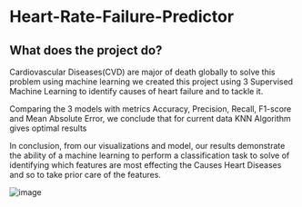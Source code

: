 # Heart-Rate-Failure-Predictor
## What does the project do?
Cardiovascular Diseases(CVD) are major of death globally to solve this problem using machine learning we created this project using 3 Supervised Machine Learning to identify causes of heart failure and to tackle it.

Comparing the 3 models with metrics Accuracy, Precision, Recall, F1-score and Mean Absolute Error, we conclude that for current data KNN Algorithm gives optimal results

In conclusion, from our visualizations and model, our results demonstrate the ability of a machine learning to perform a classification task to solve of identifying which features are most effecting the Causes Heart Diseases and so to take prior care of the features.

![image](https://user-images.githubusercontent.com/68076786/232259171-174ada51-350a-4427-9b4c-f16e88aa1d15.png)

